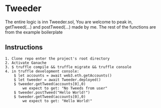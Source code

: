 # Tweeder
The entire logic is inn Tweeder.sol, You are welcome to peak in, getTweed(...) and postTweed(...) made by me.
The rest of the functions are from the example boilerplate
## Instructions
    1. Clone repo enter the project's root directory
    2. Activate Ganache
    3. $ truffle compile && truffle migrate && truffle console
    4. in truffle development console: 
        $ let accounts = await web3.eth.getAccounts()
        $ let tweeder = await Tweeder.deployed()
        $ tweeder.getTweed(accounts[0],0) 
            we expect to get: "No Tweeds from user"
        $ tweeder.postTweed("Hello World!")
        $ tweeder.getTweed(accounts[0],0) 
            we expect to get: "Hello World!"
